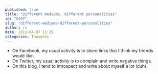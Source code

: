 ```yaml
---
published: true
title: "Different mediums, different personalities"
id: "5497"
slug: "different-mediums-different-personalities"
author: rv
date: 2013-04-07 11:25
categories: Thoughts
---
```

<ul>
	<li><span style="line-height: 13px;">On Facebook, my usual activity is to share links that I think my friends would like.</span></li>
	<li>On Twitter, my usual activity is to complain and write negative things.</li>
	<li>On this blog, I tend to introspect and write about myself a lot (duh).</li>
</ul>
&nbsp;